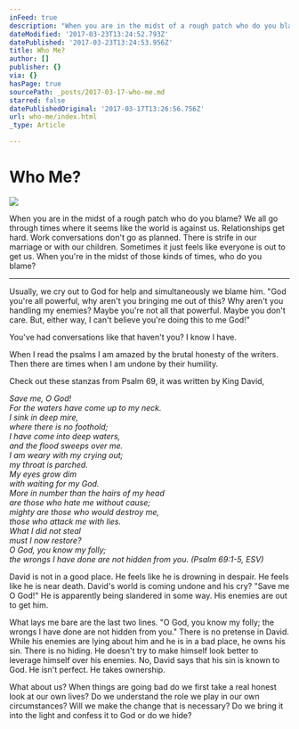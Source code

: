 ```yaml
---
inFeed: true
description: "When you are in the midst of a rough patch who do you blame? We all go through times where it seems like the world is against us. Relationships get hard. Work conversations don't go as planned. There is strife in our marriage or with our children. Sometimes it just feels like everyone is out to get us. When you're in the midst of those kinds of times, who do you blame?\_"
dateModified: '2017-03-23T13:24:52.793Z'
datePublished: '2017-03-23T13:24:53.956Z'
title: Who Me?
author: []
publisher: {}
via: {}
hasPage: true
sourcePath: _posts/2017-03-17-who-me.md
starred: false
datePublishedOriginal: '2017-03-17T13:26:56.756Z'
url: who-me/index.html
_type: Article

---
```

# Who Me?
![](https://the-grid-user-content.s3-us-west-2.amazonaws.com/e0669493-3f93-49b4-b4ae-04b0f80f177c.jpg)

When you are in the midst of a rough patch who do you blame? We all go through times where it seems like the world is against us. Relationships get hard. Work conversations don't go as planned. There is strife in our marriage or with our children. Sometimes it just feels like everyone is out to get us. When you're in the midst of those kinds of times, who do you blame? 

---

Usually, we cry out to God for help and simultaneously we blame him. "God you're all powerful, why aren't you bringing me out of this? Why aren't you handling my enemies? Maybe you're not all that powerful. Maybe you don't care. But, either way, I can't believe you're doing this to me God!" 

You've had conversations like that haven't you? I know I have. 

When I read the psalms I am amazed by the brutal honesty of the writers. Then there are times when I am undone by their humility. 

Check out these stanzas from Psalm 69, it was written by King David, 

_Save me, O God!_  
_For the waters have come up to my neck._  
_I sink in deep mire,_  
_where there is no foothold;_  
_I have come into deep waters,_  
_and the flood sweeps over me._  
_I am weary with my crying out;_  
_my throat is parched._  
_My eyes grow dim_  
_with waiting for my God._  
_More in number than the hairs of my head_  
_are those who hate me without cause;_  
_mighty are those who would destroy me,_  
_those who attack me with lies._  
_What I did not steal_  
_must I now restore?_  
_O God, you know my folly;_  
_the wrongs I have done are not hidden from you. (Psalm 69:1-5, ESV)_

David is not in a good place. He feels like he is drowning in despair. He feels like he is near death. David's world is coming undone and his cry? "Save me O God!" He is apparently being slandered in some way. His enemies are out to get him. 

What lays me bare are the last two lines. "O God, you know my folly; the wrongs I have done are not hidden from you." There is no pretense in David. While his enemies are lying about him and he is in a bad place, he owns his sin. There is no hiding. He doesn't try to make himself look better to leverage himself over his enemies. No, David says that his sin is known to God. He isn't perfect. He takes ownership. 

What about us? When things are going bad do we first take a real honest look at our own lives? Do we understand the role we play in our own circumstances? Will we make the change that is necessary? Do we bring it into the light and confess it to God or do we hide?
